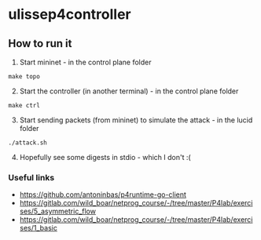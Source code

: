 # ulissep4controller

## How to run it

1. Start mininet - in the control plane folder

```console
make topo
```

2. Start the controller (in another terminal) - in the control plane folder

```console
make ctrl
```

3. Start sending packets (from mininet) to simulate the attack - in the lucid folder

```console
./attack.sh
```

4. Hopefully see some digests in stdio - which I don't :(

### Useful links

- https://github.com/antoninbas/p4runtime-go-client
- https://gitlab.com/wild_boar/netprog_course/-/tree/master/P4lab/exercises/5_asymmetric_flow
- https://gitlab.com/wild_boar/netprog_course/-/tree/master/P4lab/exercises/1_basic
